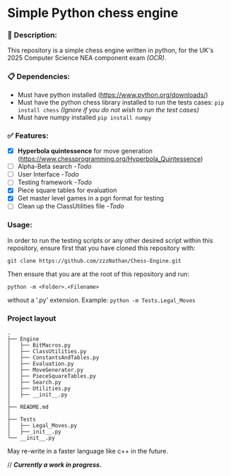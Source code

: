 # Simple Python chess engine

### :page_with_curl: Description:
This repository is a simple chess engine written in python, for the UK's 2025 Computer Science NEA component exam *(OCR)*.

### :clipboard: Dependencies:
- Must have python installed (https://www.python.org/downloads/)
- Must have the python chess library installed to run the tests cases: `pip install chess` *(Ignore if you do not wish to run the test cases)*
- Must have numpy installed `pip install numpy`

### :white_check_mark: Features:
- [x] __Hyperbola quintessence__ for move generation (https://www.chessprogramming.org/Hyperbola_Quintessence)
- [ ] Alpha-Beta search -*Todo* 
- [ ] User Interface -*Todo*
- [ ] Testing framework -*Todo*
- [x] Piece square tables for evaluation
- [x] Get master level games in a pgn format for testing
- [ ] Clean up the ClassUtilities file -*Todo*

### Usage:
In order to run the testing scripts or any other desired script within this repository, ensure first that you have cloned this repository with:
```
git clone https://github.com/zzzNathan/Chess-Engine.git
```
Then ensure that you are at the root of this repository and run:
```
python -m <Folder>.<Filename>
```
without a '.py' extension. Example: `python -m Tests.Legal_Moves`

### Project layout
```
.
├── Engine
│   ├── BitMacros.py
│   ├── ClassUtilities.py
│   ├── ConstantsAndTables.py
│   ├── Evaluation.py
│   ├── MoveGenerator.py
│   ├── PieceSquareTables.py
│   ├── Search.py
│   ├── Utilities.py
│   ├── __init__.py
│
├── README.md
│
├── Tests
│   ├── Legal_Moves.py
│   ├──_init__.py
└── __init__.py
```

May re-write in a faster language like c++ in the future.

//
__*Currently a work in progress.*__
